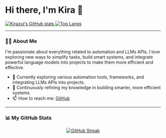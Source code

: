 <p align="center">
  <h1>Hi there, I'm Kira 👋</h1>
</p>
 
<p align="left"> 
  <a href="https://github.com/Kirazul">
    <img alt="Kirazul's GitHub stats" src="https://github-readme-stats.vercel.app/api?username=Kirazul&show_icons=true&theme=tokyonight&rank_icon=github" /> 
  </a>
  <a href="https://github.com/Kirazul">
    <img alt="Top Langs" src="https://github-readme-stats.vercel.app/api/top-langs/?username=Kirazul&layout=compact&theme=tokyonight" />
  </a>
</p>

---

### 👨‍💻 About Me
I'm passionate about everything related to automation and LLMs APIs. I love exploring new ways to simplify tasks, build smart systems, and integrate powerful language models into projects to make them more efficient and effective.

- 🔭 Currently exploring various automation tools, frameworks, and integrating LLMs APIs into projects.
- 🌱 Continuously refining my knowledge in building smarter, more efficient systems.
- 📫 How to reach me: [GitHub](https://github.com/Kirazul)

---

### 📊 My GitHub Stats
<p align="center">
  <a href="https://github.com/Kirazul">
    <img src="https://github-readme-streak-stats.herokuapp.com/?user=Kirazul&theme=tokyonight&hide_border=true" alt="GitHub Streak" />
  </a>
</p>
